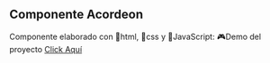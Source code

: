 
## Componente Acordeon
Componente elaborado con 🧡html, 💙css y 💛JavaScript:
🎮Demo del proyecto  [Click Aquí]( )